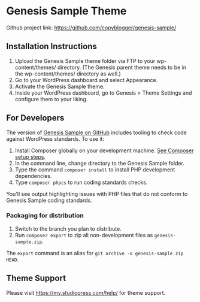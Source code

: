 # Genesis Sample Theme

Github project link: https://github.com/copyblogger/genesis-sample/


## Installation Instructions

1. Upload the Genesis Sample theme folder via FTP to your wp-content/themes/ directory. (The Genesis parent theme needs to be in the wp-content/themes/ directory as well.)
2. Go to your WordPress dashboard and select Appearance.
3. Activate the Genesis Sample theme.
4. Inside your WordPress dashboard, go to Genesis > Theme Settings and configure them to your liking.

## For Developers

The version of [Genesis Sample on GitHub](https://github.com/copyblogger/genesis-sample/) includes tooling to check code against WordPress standards. To use it:

1. Install Composer globally on your development machine. [See Composer setup steps](https://getcomposer.org/doc/00-intro.md#downloading-the-composer-executable).
2. In the command line, change directory to the Genesis Sample folder.
3. Type the command `composer install` to install PHP development dependencies.
4. Type `composer phpcs` to run coding standards checks.

You'll see output highlighting issues with PHP files that do not conform to Genesis Sample coding standards.

### Packaging for distribution

1. Switch to the branch you plan to distribute.
2. Run `composer export` to zip all non-development files as `genesis-sample.zip`.

The `export` command is an alias for `git archive -o genesis-sample.zip HEAD`.

## Theme Support

Please visit https://my.studiopress.com/help/ for theme support.
